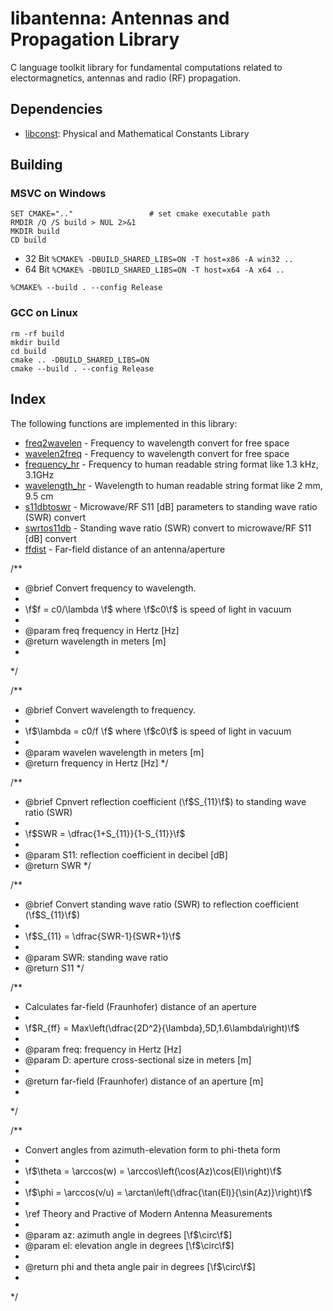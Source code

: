 # libantenna: Antennas and Propagation Library
C language toolkit library for fundamental computations related to electormagnetics, antennas and radio (RF) propagation.

## Dependencies
- [libconst](https://github.com/yigithsyn/libconst): Physical and Mathematical Constants Library

## Building
### MSVC on Windows
``` shell
SET CMAKE=".."                 # set cmake executable path
RMDIR /Q /S build > NUL 2>&1 
MKDIR build 
CD build
```
- 32 Bit 
`%CMAKE% -DBUILD_SHARED_LIBS=ON -T host=x86 -A win32 ..`
- 64 Bit 
`%CMAKE% -DBUILD_SHARED_LIBS=ON -T host=x64 -A x64 ..`
``` shell
%CMAKE% --build . --config Release
```
### GCC on Linux
```
rm -rf build
mkdir build
cd build
cmake .. -DBUILD_SHARED_LIBS=ON
cmake --build . --config Release
```

 

## Index
The following functions are implemented in this library:

-   [freq2wavelen]  - Frequency to wavelength convert for free space
-   [wavelen2freq]  - Frequency to wavelength convert for free space
-   [frequency_hr]  - Frequency to human readable string format like 1.3 kHz, 3.1GHz
-   [wavelength_hr] - Wavelength to human readable string format like 2 mm, 9.5 cm
-   [s11dbtoswr]    - Microwave/RF S11 [dB] parameters to standing wave ratio (SWR) convert
-   [swrtos11db]    - Standing wave ratio (SWR) convert to microwave/RF S11 [dB] convert 
-   [ffdist]        - Far-field distance of an antenna/aperture 

[freq2wavelen]:  https://github.com/yigithsyn/libantenna/blob/master/src/conversion.c
[wavelen2freq]:  https://github.com/yigithsyn/libantenna/blob/master/src/conversion.c
[frequency_hr]:  https://github.com/yigithsyn/libantenna/blob/master/src/utility.c
[wavelength_hr]: https://github.com/yigithsyn/libantenna/blob/master/src/utility.c
[s11dbtoswr]:    https://github.com/yigithsyn/libantenna/blob/master/src/conversion.c
[swrtos11db]:    https://github.com/yigithsyn/libantenna/blob/master/src/conversion.c
[ffdist]:        https://github.com/yigithsyn/libantenna/blob/master/src/propagation.c

/**
 * @brief Convert frequency to wavelength. 
 * 
 * \f$f = c0/\lambda \f$ where \f$c0\f$ is speed of light in vacuum
 *
 * @param freq frequency in Hertz [Hz] 
 * @return wavelength in meters [m]
 * 
 */

 /**
 * @brief Convert wavelength to frequency.
 * 
 * \f$\lambda = c0/f \f$ where \f$c0\f$ is speed of light in vacuum
 * 
 * @param wavelen wavelength in meters [m]
 * @return frequency in Hertz [Hz] 
 */

 /**
 * @brief Cpnvert reflection coefficient (\f$S_{11}\f$) to standing wave ratio (SWR)
 * 
 * \f$SWR = \dfrac{1+S_{11}}{1-S_{11}}\f$
 * 
 * @param S11: reflection coefficient in decibel [dB]
 * @return SWR 
 */

 /**
 * @brief Convert standing wave ratio (SWR) to reflection coefficient (\f$S_{11}\f$) 
 * 
 * \f$S_{11} = \dfrac{SWR-1}{SWR+1}\f$
 * 
 * @param SWR: standing wave ratio
 * @return S11 
 */

/**
 * Calculates far-field (Fraunhofer) distance of an aperture
 *
 * \f$R_{ff} = Max\left(\dfrac{2D^2}{\lambda},5D,1.6\lambda\right)\f$
 *
 * @param  freq: frequency in Hertz [Hz]
 * @param  D: aperture cross-sectional size in meters [m]
 *
 * @return far-field (Fraunhofer) distance of an aperture [m]
 *
 */


/**
 * Convert angles from azimuth-elevation form to phi-theta form
 *
 * \f$\theta = \arccos(w) = \arccos\left(\cos(Az)\cos(El)\right)\f$
 *
 * \f$\phi = \arccos(v/u) = \arctan\left(\dfrac{\tan(El)}{\sin(Az)}\right)\f$
 * 
 * \ref Theory and Practive of Modern Antenna Measurements
 *
 * @param  az: azimuth angle in degrees [\f$\circ\f$]
 * @param  el: elevation angle in degrees [\f$\circ\f$]
 *
 * @return phi and theta angle pair in degrees [\f$\circ\f$]
 *
 */
